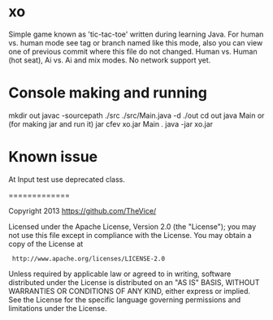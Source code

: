 xo
=========================

Simple game known as 'tic-tac-toe' written during learning Java.
For human vs. human mode see tag or branch named like this mode,
also you can view one of previous commit where this file do not changed.
Human vs. Human (hot seat), Ai vs. Ai and mix modes.
No network support yet.

Console making and running
==========================
mkdir out
javac -sourcepath ./src ./src/Main.java -d ./out
cd out
     java Main 
or (for making jar and run it)
     jar cfev xo.jar Main .
     java -jar xo.jar

Known issue
=============
At Input test use deprecated class.

=============

   Copyright 2013 https://github.com/TheVice/

   Licensed under the Apache License, Version 2.0 (the "License");
   you may not use this file except in compliance with the License.
   You may obtain a copy of the License at

     http://www.apache.org/licenses/LICENSE-2.0

   Unless required by applicable law or agreed to in writing, software
   distributed under the License is distributed on an "AS IS" BASIS,
   WITHOUT WARRANTIES OR CONDITIONS OF ANY KIND, either express or implied.
   See the License for the specific language governing permissions and
   limitations under the License.

